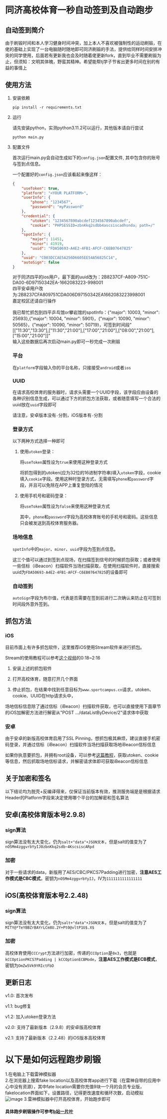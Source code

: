 # 同济高校体育一秒自动签到及自动跑步

## 自动签到简介

由于刷锻时间和本人学习健身时间冲突，加上本人不喜欢被强制性的运动刷锻，在佬的基础上实现了一台电脑随时随地即可同济刷锻的手法，提供给同样时间安排冲突的同学使用，后面若有更新我也会及时随着佬更新fork，直到毕业不需要刷锻为止，但须知：文明其体魄，野蛮其精神。希望能帮tj学子节省出更多时间在别的有益的事情上

## 使用方法

1. 安装依赖

    ```shell
    pip install -r requirements.txt
    ```

2. 运行

    请先安装python，实测python3.11.2可以运行，其他版本请自行尝试
    ```shell
    python main.py
    ```

3. 配置文件

    首次运行main.py会自动生成如下的`config.json`配置文件, 其中包含你的账号与签到点信息。

    一个配置好的`config.json`应该看起来像这样：

    ```JSON
    {
        "useToken": true,
        "platform": "<YOUR PLATFORM>",
        "userInfo": {
            "phone": "1234567",
            "password": "myPassword"
        },
        "credential": {
            "utoken": "1234567890abcdef1234567890abcdef",
            "cookie": "PHPSESSID=zbnKkq2sdbb4ascsiscadhsnda; path=/"
        },
        "spotInfo": {
            "major": 11451,
            "minor": 41919,
            "uuid": "FDA50693-A4E2-4FB1-AFCF-C6EB07647825"
        },
        "uuid": "C003DCCAE5A256D6605EE54A56825C14",
        "autoSign": false
    }
    ```
    对于同济四平的ios用户，最下面的uuid改为：2B8237CF-A809-751C-DA00-6D97150342EA-1662083223-998001<br>
   四平安卓用户改为:2B8237CFA809751CDA006D97150342EA1662083223998001<br>
   嘉定校区还请自行操作<br><br>
   我已帮忙抓包到四平乒乓馆or攀岩馆的spotInfo：{"major": 10003,
        "minor": 25693},{"major": 10004,
        "minor": 5901}，{"major": 10090,
        "minor": 50565}，{"major": 10090,
        "minor": 50719}，可签到时间段"[[\"11:30\",\"13:30\"],[\"11:30\",\"21:00\"],[\"17:00\",\"21:00\"],[\"08:00\",\"21:00\"],[\"15:00\",\"21:00\"]]"<br>
        输入这些数据后再次启动main.py即可一秒完成一次刷锻
    ### 平台
    
    在`platform`字段输入你的平台名称，只接接受`android`或者`ios`

    ### UUID

    在请求高校体育的服务器时，请求头需要一个UUID字段，该字段应由设备的各种识别信息生成，可以通过下方的抓包方法获取，或者随意填写一个合法的uuid放在`uuid`字段即可

    请注意，安卓版本没有`-`分割，iOS版本有`-`分割    

    ### 登录方式

    以下两种方式选择一种即可

    1. 使用`utoken`登录：

        将`useToken`属性设为`true`来使用这种登录方式
        
        将抓包得到的utoken(应为32位的16进制字符串)填入`utoken`字段，cookie填入`cookie`字段。使用这种时登录方式，无需填写`phone`和`password`字段，并且可以免除在APP上重复登陆的情况

    2. 使用手机号和密码登录：

        将`useToken`属性设为`false`来使用这种登录方式

        其中，`phone`和`password`字段为高校体育账号的手机号和密码。这些信息只会被发送到高校体育服务器。

    ### 场地信息

    `spotInfo`中的`major`、`minor`、`uuid`字段为签到点信息。
    
    这三个值可以通过到签到点现场，在扫描签到信号的时候抓包获取；或者使用一些信标（iBeacon）扫描软件当场扫描获取，在使用扫描软件时，直接搜索uuid为`FDA50693-A4E2-4FB1-AFCF-C6EB07647825`的设备即可

    ### 自动签到

    `autoSign`字段为布尔值，代表是否需要在签到前进行二次确认来防止在可签到时间段外意外签到。

## 抓包方法

### iOS

目前市面上有许多抓包软件，这里推荐iOS使用Stream软件来进行抓包。

Stream的使用教程可以参考[这个视频](https://www.bilibili.com/video/BV1Ea411g7Wq/?t=00m18s)的0:18~2:16

1. 安装上述的抓包软件

2. 打开高校体育，随意打开几个界面

3. 停止抓包，在结果中找到任意目标为`www.sportcampus.cn`请求，utoken、cookie、UUID在http请求头中，

场地信标信息除了通过信标（iBeacon）扫描软件获取，也可以直接使用下面章节的iOS加解密方法进行解密从"POST .../dataListByDevice/2"请求体中获取

### 安卓

由于安卓的新版高校体育启用了SSL Pinning，想抓包极其麻烦，建议直接手机密码登录，并通过信标（iBeacon）扫描软件当场扫描获取场地iBeacon信标信息

如果你执意要抓包，并拥有root设备，可以参考[这篇教程](https://blog.anzupop.com/posts/cracking-sportcampus/)，获取utoken、cookie等信息，然后抓取场地信标请求，并解密请求体即可获取iBeacon信标信息

## 关于加密和签名

以下结论均为脱壳+反编译得来，仅保证当前版本有效，推测服务端是是根据请求Header的Platform字段来决定使用哪个平台的加解密和签名算法

## 安卓(高校体育版本号2.9.8)

### sign算法

sign算法没有太大变化，仍为`salt+"data"+JSON文本`，但是salt的值变为了`nO5Mm4zggvrbYyIJ0zbnKkq2sdb~4KscsiscARpd`

### 加密

对于一些请求的data，新版用了AES/CBC/PKCS7Padding进行加密，**注意AES工作模式是CBC模式**，密钥为`nO5Mm4zggvrbYyIJ`，IV为`1111111111111111`

## iOS(高校体育版本号2.2.48)

### sign算法

sign算法没有太大变化，仍为`salt+"data"+JSON文本`，但是salt的值变为了`MITY@*TeYBBZrBAYrLCm8U.2Y+Pt0@vltP1U$.X$`

### 加密

高校体育使用`CCCrypt`方法进行加密，传递的`CCOption`是`0x3`，也就是`kCCOptionPKCS7Padding | kCCOptionECBMode`，**注意AES工作模式是ECB模式**，密钥为`OmZw5Vk9YRIctFbD`

## 更新日志

v1.0: 首次发布

v1.1: bug修复

v1.2: 加入utoken登录方法

v2.0: 支持了最新版本（2.9.8）的安卓版高校体育

v2.1: 支持了最新版本（2.2.48）的iOS版本高校体育

# 以下是如何远程跑步刷锻
1.在电脑上下载雷神模拟器 <br>
2.在浏览器上搜索fake location以及高校体育app进行下载（在雷神自带的应用中心中没有资源），其中fate location需要你充值9块一个月的会员专业版，
fakelocation界面如下，设置路径，记得更改速度和循环次数，启动模拟
![image](https://github.com/FAUST-BENCHOU/sportCampusSignHelper/assets/126341483/a0e60fef-7b06-4a47-ab24-bc5d456ee289)
3.雷神模拟器中打开高校体育，开始跑步即可<br>
#### 具体跑步刷锻操作可参考[b站一片叶](https://www.bilibili.com/video/BV1BX4y1G7u3/?spm_id_from=333.880.my_history.page.click&vd_source=2b5cff4a90d42367005014f1d6d11ec0)



